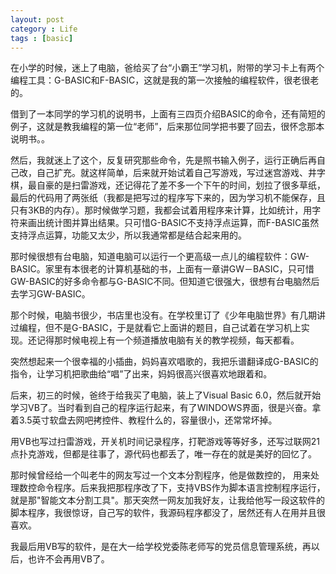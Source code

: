 ```yaml
---
layout: post
category : Life
tags : [basic]
---
```


在小学的时候，迷上了电脑，爸给买了台“小霸王”学习机，附带的学习卡上有两个编程工具：G-BASIC和F-BASIC，这就是我的第一次接触的编程软件，很老很老的。


借到了一本同学的学习机的说明书，上面有三四页介绍BASIC的命令，还有简短的例子，这就是教我编程的第一位“老师”，后来那位同学把书要了回去，很怀念那本说明书。。


然后，我就迷上了这个，反复研究那些命令，先是照书输入例子，运行正确后再自己改，自己扩充。就这样简单，后来就开始试着自己写游戏，写过迷宫游戏、井字棋，最自豪的是扫雷游戏，还记得花了差不多一个下午的时间，划拉了很多草纸，最后的代码用了两张纸（我都是把写过的程序写下来的，因为学习机不能保存，且只有3KB的内存）。那时候做学习题，我都会试着用程序来计算，比如统计，用字符来画出统计图并算出结果。只可惜G-BASIC不支持浮点运算，而F-BASIC虽然支持浮点运算，功能又太少，所以我通常都是结合起来用的。


那时候很想有台电脑，知道电脑可以运行一个更高级一点儿的编程软件：GW-BASIC。家里有本很老的计算机基础的书，上面有一章讲GW－BASIC，只可惜GW-BASIC的好多命令都与G-BASIC不同。但知道它很强大，很想有台电脑然后去学习GW-BASIC。


那个时候，电脑书很少，书店里也没有。在学校里订了《少年电脑世界》有几期讲过编程，但不是G-BASIC，于是就看它上面讲的题目，自己试着在学习机上实现。还记得那时候电视上有一个频道播放电脑有关的教学视频，每天都看。


突然想起来一个很幸福的小插曲，妈妈喜欢唱歌的，我把乐谱翻译成G-BASIC的指令，让学习机把歌曲给“唱”了出来，妈妈很高兴很喜欢地跟着和。


后来，初三的时候，爸终于给我买了电脑，装上了Visual Basic 6.0，然后就开始学习VB了。当时看到自己的程序运行起来，有了WINDOWS界面，很是兴奋。拿着3.5英寸软盘去网吧拷控件、教程什么的，容量很小，还常常坏掉。


用VB也写过扫雷游戏，开关机时间记录程序，打靶游戏等等好多，还写过联网21点扑克游戏，但都是往事了，源代码也都丢了，唯一存在的就是美好的回忆了。


那时候曾经给一个叫老牛的网友写过一个文本分割程序，他是做数控的， 用来处理数控命令程序。后来我把那程序改了下，支持VBS作为脚本语言控制程序运行，就是那"智能文本分割工具"。那天突然一网友加我好友，让我给他写一段这软件的脚本程序，我很惊讶，自己写的软件，我源码程序都没了，居然还有人在用并且很喜欢。


我最后用VB写的软件，是在大一给学校党委陈老师写的党员信息管理系统，再以后，也许不会再用VB了。

